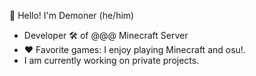 🌟 Hello! I'm Demoner (he/him)
- Developer 🛠️ of @@@ Minecraft Server
- ❤️ Favorite games: I enjoy playing Minecraft and osu!.
- I am currently working on private projects.
